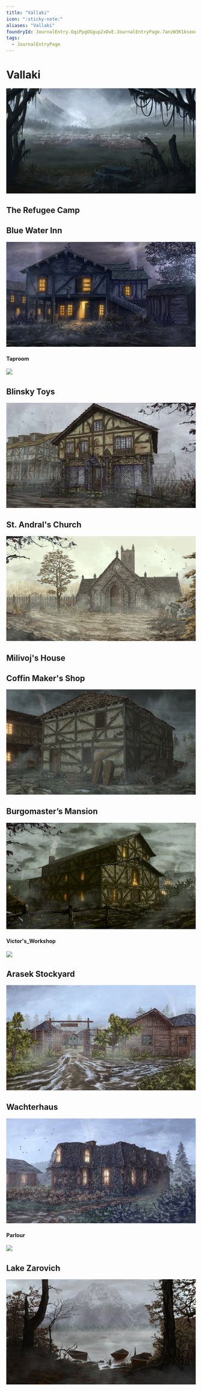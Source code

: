 ```yaml
---
title: "Vallaki"
icon: ":sticky-note:"
aliases: "Vallaki"
foundryId: JournalEntry.OqiPpgOGgup2xDvE.JournalEntryPage.7anzW3K1kseo4qRc
tags:
  - JournalEntryPage
---
```


# Vallaki
![Vallaki](https://raw.githubusercontent.com/SkroxiousDM/SkroxiousDM/refs/heads/main/assets/Vallaki%2018x10.webp)
## The Refugee Camp 

## Blue Water Inn
![Blue Water Inn](https://raw.githubusercontent.com/SkroxiousDM/SkroxiousDM/refs/heads/main/assets/Blue%20Water%20Inn%2018x10.webp)
#### Taproom
![](https://www.reddit.com/r/CurseofStrahd/comments/16k9oqj/art_of_the_blue_water_inn_taproom_by_me/#lightbox)
## Blinsky Toys
![](https://raw.githubusercontent.com/SkroxiousDM/SkroxiousDM/refs/heads/main/assets/Blinsky%20Toys%2018x10.webp)
## St. Andral's Church
![](https://raw.githubusercontent.com/SkroxiousDM/SkroxiousDM/refs/heads/main/assets/Saint%20Andrals%20Church%2018x10.webp)
## Milivoj's House

## Coffin Maker's Shop
![](https://raw.githubusercontent.com/SkroxiousDM/SkroxiousDM/refs/heads/main/assets/Coffin%20Makers%20Shop%2018x10.webp)
## Burgomaster’s Mansion 
![](https://raw.githubusercontent.com/SkroxiousDM/SkroxiousDM/refs/heads/main/assets/Burgomasters%20Mansion%2018x10.webp)
#### Victor's_Workshop
![](ddb-images\adventures\misc\RRL_Victor's_Workshop_lores.jpg)
## Arasek Stockyard
![](https://raw.githubusercontent.com/SkroxiousDM/SkroxiousDM/refs/heads/main/assets/Arasek%20Stockyard%2018x10.webp)
## Wachterhaus
![](https://raw.githubusercontent.com/SkroxiousDM/SkroxiousDM/refs/heads/main/assets/Wachterhaus%2018x10.webp)
#### Parlour
![](ddb-images\adventures\misc\wachterhaus_lores.jpg)
## Lake Zarovich
![](https://raw.githubusercontent.com/SkroxiousDM/SkroxiousDM/refs/heads/main/assets/LakeZarovich%2018x10.webp)
